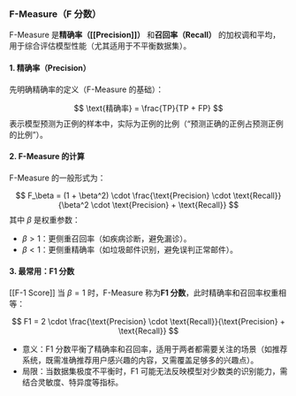 ### F-Measure（F 分数）

F-Measure 是**精确率（[[Precision]]）** 和**召回率（Recall）** 的加权调和平均，用于综合评估模型性能（尤其适用于不平衡数据集）。

#### 1. 精确率（Precision）

先明确精确率的定义（F-Measure 的基础）：

$$  
\text{精确率} = \frac{TP}{TP + FP}
$$
表示模型预测为正例的样本中，实际为正例的比例（“预测正确的正例占预测正例的比例”）。

#### 2. F-Measure 的计算

F-Measure 的一般形式为：

$$
F_\beta = (1 + \beta^2) \cdot \frac{\text{Precision} \cdot \text{Recall}}{\beta^2 \cdot \text{Precision} + \text{Recall}}
$$
其中 $\beta$ 是权重参数：

  

- $\beta > 1$：更侧重召回率（如疾病诊断，避免漏诊）。
- $\beta < 1$：更侧重精确率（如垃圾邮件识别，避免误判正常邮件）。

#### 3. 最常用：F1 分数
[[F-1 Score]]
当 $\beta = 1$ 时，F-Measure 称为**F1 分数**，此时精确率和召回率权重相等：

$$
F1 = 2 \cdot \frac{\text{Precision} \cdot \text{Recall}}{\text{Precision} + \text{Recall}}
$$
- 意义：F1 分数平衡了精确率和召回率，适用于两者都需要关注的场景（如推荐系统，既需准确推荐用户感兴趣的内容，又需覆盖足够多的兴趣点）。
- 局限：当数据集极度不平衡时，F1 可能无法反映模型对少数类的识别能力，需结合灵敏度、特异度等指标。